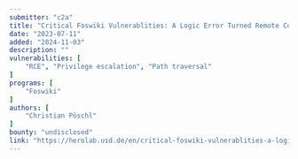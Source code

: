 ```yaml
---
submitter: "c2a"
title: "Critical Foswiki Vulnerablities: A Logic Error Turned Remote Code Execution"
date: "2023-07-11"
added: "2024-11-03"
description: ""
vulnerabilities: [
    "RCE", "Privilege escalation", "Path traversal"
]
programs: [
    "Foswiki"
]
authors: [
    "Christian Pöschl"
]
bounty: "undisclosed"
link: "https://herolab.usd.de/en/critical-foswiki-vulnerablities-a-logic-error-turned-remote-code-execution/"
---
```




